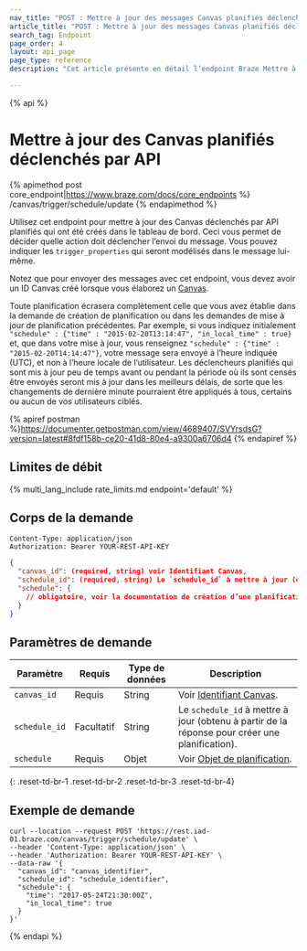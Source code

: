 ```yaml
---
nav_title: "POST : Mettre à jour des messages Canvas planifiés déclenchés par API"
article_title: "POST : Mettre à jour des messages Canvas planifiés déclenchés par API"
search_tag: Endpoint
page_order: 4
layout: api_page
page_type: reference
description: "Cet article présente en détail l’endpoint Braze Mettre à jour des Canvas planifiés déclenchés par API."

---
```

{% api %}
# Mettre à jour des Canvas planifiés déclenchés par API
{% apimethod post core_endpoint|https://www.braze.com/docs/core_endpoints %} 
/canvas/trigger/schedule/update
{% endapimethod %}

Utilisez cet endpoint pour mettre à jour des Canvas déclenchés par API planifiés qui ont été créés dans le tableau de bord. Ceci vous permet de décider quelle action doit déclencher l’envoi du message. Vous pouvez indiquer les `trigger_properties` qui seront modélisés dans le message lui-même.

Notez que pour envoyer des messages avec cet endpoint, vous devez avoir un ID Canvas créé lorsque vous élaborez un [Canvas]({{site.baseurl}}/api/identifier_types/#canvas-api-identifier).

Toute planification écrasera complètement celle que vous avez établie dans la demande de création de planification ou dans les demandes de mise à jour de planification précédentes. Par exemple, si vous indiquez initialement `"schedule" : {"time" : "2015-02-20T13:14:47", "in_local_time" : true}` et, que dans votre mise à jour, vous renseignez `"schedule" : {"time" : "2015-02-20T14:14:47"}`, votre message sera envoyé à l’heure indiquée (UTC), et non à l’heure locale de l’utilisateur. Les déclencheurs planifiés qui sont mis à jour peu de temps avant ou pendant la période où ils sont censés être envoyés seront mis à jour dans les meilleurs délais, de sorte que les changements de dernière minute pourraient être appliqués à tous, certains ou aucun de vos utilisateurs ciblés.

{% apiref postman %}https://documenter.getpostman.com/view/4689407/SVYrsdsG?version=latest#8fdf158b-ce20-41d8-80e4-a9300a6706d4 {% endapiref %}

## Limites de débit

{% multi_lang_include rate_limits.md endpoint='default' %}

## Corps de la demande

```
Content-Type: application/json
Authorization: Bearer YOUR-REST-API-KEY
```

```json
{
  "canvas_id": (required, string) voir Identifiant Canvas,
  "schedule_id": (required, string) Le `schedule_id` à mettre à jour (obtenu à partir de la réponse pour créer une planification).,
  "schedule": {
    // obligatoire, voir la documentation de création d’une planification
  }
}
```

## Paramètres de demande

| Paramètre | Requis | Type de données | Description |
| --------- | ---------| --------- | ----------- |
|`canvas_id`|Requis|String| Voir [Identifiant Canvas]({{site.baseurl}}/api/identifier_types/). |
| `schedule_id` | Facultatif | String | Le `schedule_id` à mettre à jour (obtenu à partir de la réponse pour créer une planification). |
|`schedule` | Requis | Objet | Voir [Objet de planification]({{site.baseurl}}/api/objects_filters/schedule_object/). |
{: .reset-td-br-1 .reset-td-br-2 .reset-td-br-3  .reset-td-br-4}

## Exemple de demande
```
curl --location --request POST 'https://rest.iad-01.braze.com/canvas/trigger/schedule/update' \
--header 'Content-Type: application/json' \
--header 'Authorization: Bearer YOUR-REST-API-KEY' \
--data-raw '{
  "canvas_id": "canvas_identifier",
  "schedule_id": "schedule_identifier",
  "schedule": {
    "time": "2017-05-24T21:30:00Z",
    "in_local_time": true
  }
}'
```

{% endapi %}
